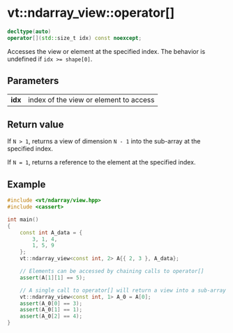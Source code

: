 vt::ndarray_view::operator[]
============================

```c++
decltype(auto)
operator[](std::size_t idx) const noexcept;
```

Accesses the view or element at the specified index. The behavior is undefined if `idx >= shape[0]`.

Parameters
----------

|||
------- | --------------------------------------
**idx** | index of the view or element to access

Return value
------------

If `N > 1`, returns a view of dimension `N - 1` into the sub-array at the specified index.

If `N = 1`, returns a reference to the element at the specified index.

Example
-------

```c++
#include <vt/ndarray/view.hpp>
#include <cassert>

int main()
{
    const int A_data = {
        3, 1, 4,
        1, 5, 9
    };
    vt::ndarray_view<const int, 2> A{{ 2, 3 }, A_data};

    // Elements can be accessed by chaining calls to operator[]
    assert(A[1][1] == 5);

    // A single call to operator[] will return a view into a sub-array
    vt::ndarray_view<const int, 1> A_0 = A[0];
    assert(A_0[0] == 3);
    assert(A_0[1] == 1);
    assert(A_0[2] == 4);
}
```
